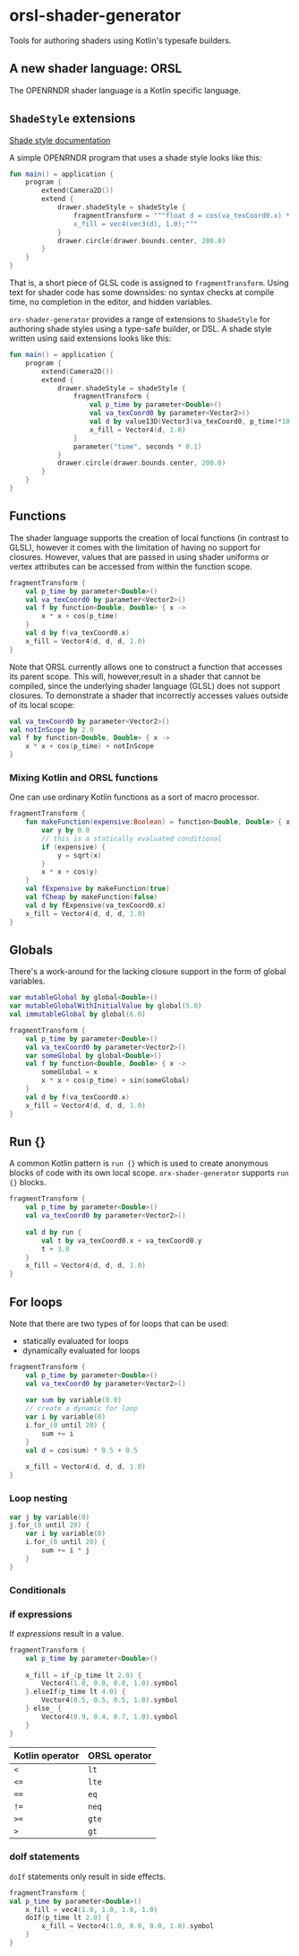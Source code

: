 # orsl-shader-generator

Tools for authoring shaders using Kotlin's typesafe builders.

## A new shader language: ORSL

The OPENRNDR shader language is a Kotlin specific language. 

## `ShadeStyle` extensions

[Shade style documentation](https://guide.openrndr.org/advancedDrawing/shadeStyles.html) 

A simple OPENRNDR program that uses a shade style looks like this:

```kotlin
fun main() = application {
    program {
        extend(Camera2D())
        extend {
            drawer.shadeStyle = shadeStyle {
                fragmentTransform = """float d = cos(va_texCoord0.x) * 0.5 + 0.5; 
                x_fill = vec4(vec3(d), 1.0);"""
            }
            drawer.circle(drawer.bounds.center, 200.0)
        }
    }
}
```
That is, a short piece of GLSL code is assigned to `fragmentTransform`. Using text for shader code has some downsides: no syntax checks at compile time, no completion in the 
editor, and hidden variables.

`orx-shader-generator` provides a range of extensions to `ShadeStyle` for authoring shade styles using a type-safe builder, or DSL. A shade style written using said extensions looks like this: 

```kotlin
fun main() = application {
    program {
        extend(Camera2D())
        extend {
            drawer.shadeStyle = shadeStyle {
                fragmentTransform {
                    val p_time by parameter<Double>()
                    val va_texCoord0 by parameter<Vector2>()
                    val d by value13D(Vector3(va_texCoord0, p_time)*10.0).yzw * 0.5 + Vector3(0.5)
                    x_fill = Vector4(d, 1.0)
                }
                parameter("time", seconds * 0.1)
            }
            drawer.circle(drawer.bounds.center, 200.0)
        }
    }
}
```

## Functions

The shader language supports the creation of local functions (in contrast to GLSL), however it comes with the limitation of
having no support for closures. However, values that are passed in using shader uniforms or vertex attributes can be accessed from within the function scope.

```kotlin
fragmentTransform {
    val p_time by parameter<Double>()
    val va_texCoord0 by parameter<Vector2>()
    val f by function<Double, Double> { x ->
        x * x + cos(p_time)
    } 
    val d by f(va_texCoord0.x)
    x_fill = Vector4(d, d, d, 1.0)
}
```

Note that ORSL currently allows one to construct a function that accesses its parent scope. This will, however,result in a shader that cannot be compiled, since the underlying shader language (GLSL) does not support closures. To demonstrate a shader that incorrectly accesses values outside of its local scope: 

```kotlin
val va_texCoord0 by parameter<Vector2>()
val notInScope by 2.0
val f by function<Double, Double> { x ->
    x * x + cos(p_time) + notInScope
} 
```

### Mixing Kotlin and ORSL functions

One can use ordinary Kotlin functions as a sort of macro processor.

```kotlin
fragmentTransform {
    fun makeFunction(expensive:Boolean) = function<Double, Double> { x ->
        var y by 0.0
        // this is a statically evaluated conditional
        if (expensive) {
            y = sqrt(x)
        }
        x * x + cos(y)
    }
    val fExpensive by makeFunction(true)
    val fCheap by makeFunction(false)
    val d by fExpensive(va_texCoord0.x)
    x_fill = Vector4(d, d, d, 1.0)
}
```


## Globals 

There's a work-around for the lacking closure support in the form of global variables.

```kotlin
var mutableGlobal by global<Double>()
var mutableGlobalWithInitialValue by global(5.0)
val immutableGlobal by global(6.0)
```

```kotlin
fragmentTransform {
    val p_time by parameter<Double>()
    val va_texCoord0 by parameter<Vector2>()
    var someGlobal by global<Double>()
    val f by function<Double, Double> { x ->
        someGlobal = x
        x * x + cos(p_time) + sin(someGlobal)
    } 
    val d by f(va_texCoord0.x)
    x_fill = Vector4(d, d, d, 1.0)
}
```

## Run {}

A common Kotlin pattern is `run {}` which is used to create anonymous blocks of code with its own local scope. `orx-shader-generator` supports `run {}` blocks.

```kotlin
fragmentTransform {
    val p_time by parameter<Double>()
    val va_texCoord0 by parameter<Vector2>()
     
    val d by run {
        val t by va_texCoord0.x + va_texCoord0.y
        t + 3.0
    }
    x_fill = Vector4(d, d, d, 1.0)
}
```

## For loops

Note that there are two types of for loops that can be used:
 * statically evaluated for loops
 * dynamically evaluated for loops

```kotlin
fragmentTransform {
    val p_time by parameter<Double>()
    val va_texCoord0 by parameter<Vector2>()
    
    var sum by variable(0.0)
    // create a dynamic for loop
    var i by variable(0)
    i.for_(0 until 20) {
        sum += i
    }
    val d = cos(sum) * 0.5 + 0.5
    
    x_fill = Vector4(d, d, d, 1.0)
}
```

### Loop nesting

```kotlin
var j by variable(0)
j.for_(0 until 20) {
    var i by variable(0)
    i.for_(0 until 20) {
        sum += i * j    
    }
}
```

### Conditionals

### if expressions

If _expressions_ result in a value. 

```kotlin
fragmentTransform {
    val p_time by parameter<Double>()
 
    x_fill = if_(p_time lt 2.0) {
        Vector4(1.0, 0.0, 0.0, 1.0).symbol
    }.elseIf(p_time lt 4.0) {
        Vector4(0.5, 0.5, 0.5, 1.0).symbol
    } else_ {
        Vector4(0.9, 0.4, 0.7, 1.0).symbol
    }
}
```

| Kotlin operator | ORSL operator | 
|-----------------|---------------|
| `<`             | `lt`          |
| `<=`            | `lte`         |
| `==`            | `eq`          |
| `!=`            | `neq`         |
| `>=`            | `gte`         |
|  `>`            | `gt`          |

### doIf statements

`doIf` statements only result in side effects.
```kotlin
fragmentTransform {
val p_time by parameter<Double>()
    x_fill = vec4(1.0, 1.0, 1.0, 1.0)
    doIf(p_time lt 2.0) {
        x_fill = Vector4(1.0, 0.0, 0.0, 1.0).symbol
    }
}
```